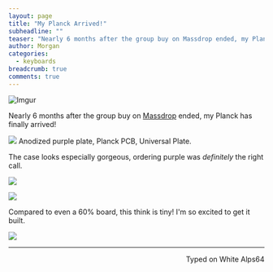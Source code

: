 ```yaml
---
layout: page
title: "My Planck Arrived!"
subheadline: ""
teaser: "Nearly 6 months after the group buy on Massdrop ended, my Planck has finally arrived!"
author: Morgan
categories:
  - keyboards
breadcrumb: true
comments: true
---
```


![Imgur](http://i.imgur.com/cAZkunOh.jpg)

Nearly 6 months after the group buy on [Massdrop](https://www.massdrop.com/buy/planck-mechanical-keyboard) ended, my Planck has finally arrived!

![](http://i.imgur.com/O3PoODuh.jpg)
Anodized purple plate, Planck PCB, Universal Plate.

The case looks especially gorgeous, ordering purple was _definitely_ the right call.

![](http://i.imgur.com/OGNHymgh.jpg)

![](http://i.imgur.com/18opJCqh.jpg)

Compared to even a 60% board, this think is tiny! I'm so excited to get it built.

![](http://i.imgur.com/pEUveWmh.jpg)

 ---
<p align="right">Typed on White Alps64</p>
